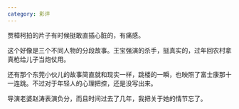 ```yaml
---
category: 影评
---
```


贾樟柯拍的片子有时候挺敢直插心脏的，有痛感。

这个好像是三个不同人物的分段故事。王宝强演的杀手，挺真实的，过年回农村拿真枪给儿子当炮仗用。

还有那个东莞小伙儿的故事简直就和现实一样，跳楼的一瞬，也映照了富士康那十一连跳。不过对于年轻人的心理把控，还是没写出来。

导演老婆赵涛表演负分，而且时间过去了几年，我把关于她的情节忘了。
